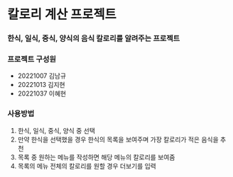 # 칼로리 계산 프로젝트

### 한식, 일식, 중식, 양식의 음식 칼로리를 알려주는 프로젝트

### 프로젝트 구성원
- 20221007 김남규
- 20221013 김지현
- 20221037 이혜현

### 사용방법
1. 한식, 일식, 중식, 양식 중 선택
2. 만약 한식을 선택했을 경우 한식의 목록을 보여주며 가장 칼로리가 적은 음식을 추천
3. 목록 중 원하는 메뉴를 작성하면 해당 메뉴의 칼로리를 보여줌
4. 목록의 메뉴 전체의 칼로리를 원할 경우 더보기를 입력
